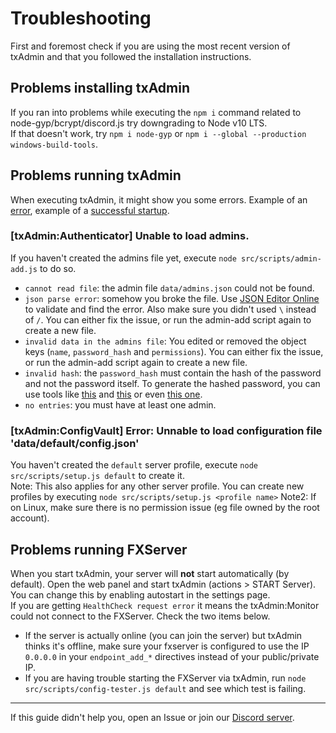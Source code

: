 # Troubleshooting

First and foremost check if you are using the most recent version of txAdmin and that you followed the installation instructions.


## Problems installing txAdmin  
If you ran into problems while executing the `npm i` command related to node-gyp/bcrypt/discord.js try downgrading to Node v10 LTS.  
If that doesn't work, try `npm i node-gyp` or `npm i --global --production windows-build-tools`.


## Problems running txAdmin  
When executing txAdmin, it might show you some errors. Example of an [error](https://i.imgur.com/2huiyBf.png), example of a [successful startup](https://i.imgur.com/QLCBZBm.png).

### [txAdmin:Authenticator] Unable to load admins.
If you haven't created the admins file yet, execute `node src/scripts/admin-add.js` to do so.  
- `cannot read file`: the admin file `data/admins.json` could not be found.
- `json parse error`: somehow you broke the file. Use [JSON Editor Online](https://jsoneditoronline.org) to validate and find the error. Also make sure you didn't used `\` instead of `/`. You can either fix the issue, or run the admin-add script again to create a new file.
- `invalid data in the admins file`: You edited or removed the object keys (`name`, `password_hash` and `permissions`). You can either fix the issue, or run the admin-add script again to create a new file.
- `invalid hash`: the `password_hash` must contain the hash of the password and not the password itself. To generate the hashed password, you can use tools like [this](https://www.browserling.com/tools/bcrypt) and [this](https://bcrypt-generator.com) or even [this one](https://passwordhashing.com/BCrypt). 
- `no entries`: you must have at least one admin.

### [txAdmin:ConfigVault] Error: Unnable to load configuration file 'data/default/config.json'
You haven't created the `default` server profile, execute `node src/scripts/setup.js default` to create it.  
Note: This also applies for any other server profile. You can create new profiles by executing `node src/scripts/setup.js <profile name>`
Note2: If on Linux, make sure there is no permission issue (eg file owned by the root account).  


## Problems running FXServer 
When you start txAdmin, your server will **not** start automatically (by default). Open the web panel and start txAdmin (actions > START Server). You can change this by enabling autostart in the settings page.  
If you are getting `HealthCheck request error` it means the txAdmin:Monitor could not connect to the FXServer. Check the two items below.
- If the server is actually online (you can join the server) but txAdmin thinks it's offline, make sure your fxserver is configured to use the IP `0.0.0.0` in your `endpoint_add_*` directives instead of your public/private IP. 
- If you are having trouble starting the FXServer via txAdmin, run `node src/scripts/config-tester.js default` and see which test is failing.  

<hr>

If this guide didn't help you, open an Issue or join our [Discord server](https://discord.gg/f3TsfvD).
